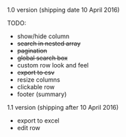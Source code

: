 1.0 version (shipping date 10 April 2016)

TODO:

- show/hide column
- ~~search in nested array~~
- ~~pagination~~
- ~~global search box~~
- custom row look and feel
- ~~export to csv~~
- resize columns
- clickable row
- footer (summary)

1.1 version (shipping after 10 April 2016)
- export to excel
- edit row